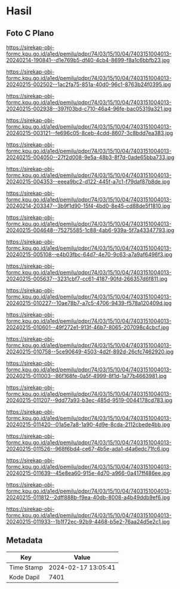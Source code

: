 # Hasil

## Foto C Plano

https://sirekap-obj-formc.kpu.go.id/a1ed/pemilu/pdpr/74/03/15/10/04/7403151004013-20240214-190841--d1e769b5-df40-4cb4-8699-f8a1c6bbfb23.jpg

https://sirekap-obj-formc.kpu.go.id/a1ed/pemilu/pdpr/74/03/15/10/04/7403151004013-20240215-002502--1ac2fa75-851a-40d0-96c1-8763b24f0395.jpg

https://sirekap-obj-formc.kpu.go.id/a1ed/pemilu/pdpr/74/03/15/10/04/7403151004013-20240215-002938--397f03bd-c710-46a4-96fe-bac05319a321.jpg

https://sirekap-obj-formc.kpu.go.id/a1ed/pemilu/pdpr/74/03/15/10/04/7403151004013-20240215-003121--fe696c05-8ceb-4cdd-8607-3c8bdd7ea383.jpg

https://sirekap-obj-formc.kpu.go.id/a1ed/pemilu/pdpr/74/03/15/10/04/7403151004013-20240215-004050--27f2d008-9e5a-48b3-8f7d-0ade65bba733.jpg

https://sirekap-obj-formc.kpu.go.id/a1ed/pemilu/pdpr/74/03/15/10/04/7403151004013-20240215-004353--eeea9bc2-d122-445f-a7c1-f79daf87b8de.jpg

https://sirekap-obj-formc.kpu.go.id/a1ed/pemilu/pdpr/74/03/15/10/04/7403151004013-20240214-203347--3b9f1d90-15f4-4bd0-8e45-cd88de5f1810.jpg

https://sirekap-obj-formc.kpu.go.id/a1ed/pemilu/pdpr/74/03/15/10/04/7403151004013-20240215-004648--75275585-1c88-4ab6-939a-5f7a43347793.jpg

https://sirekap-obj-formc.kpu.go.id/a1ed/pemilu/pdpr/74/03/15/10/04/7403151004013-20240215-005108--e4b03fbc-64d7-4e70-9c63-a7a9af6496f3.jpg

https://sirekap-obj-formc.kpu.go.id/a1ed/pemilu/pdpr/74/03/15/10/04/7403151004013-20240215-005637--3231cbf7-cc61-4187-90fd-266357d6f811.jpg

https://sirekap-obj-formc.kpu.go.id/a1ed/pemilu/pdpr/74/03/15/10/04/7403151004013-20240215-010227--10ae78b7-a7c5-4706-9439-f578a120409d.jpg

https://sirekap-obj-formc.kpu.go.id/a1ed/pemilu/pdpr/74/03/15/10/04/7403151004013-20240215-010601--49f272e1-913f-46b7-8065-207098c4cbcf.jpg

https://sirekap-obj-formc.kpu.go.id/a1ed/pemilu/pdpr/74/03/15/10/04/7403151004013-20240215-010758--5ce90649-4503-4d2f-892d-26cfc7462920.jpg

https://sirekap-obj-formc.kpu.go.id/a1ed/pemilu/pdpr/74/03/15/10/04/7403151004013-20240215-011003--86f168fe-0a5f-4999-8f1d-1a77b4663981.jpg

https://sirekap-obj-formc.kpu.go.id/a1ed/pemilu/pdpr/74/03/15/10/04/7403151004013-20240215-011207--9dd77a93-b3ec-485d-9519-0044178cd783.jpg

https://sirekap-obj-formc.kpu.go.id/a1ed/pemilu/pdpr/74/03/15/10/04/7403151004013-20240215-011420--01a5e7a8-1a90-4d9e-8cda-2112cbede4bb.jpg

https://sirekap-obj-formc.kpu.go.id/a1ed/pemilu/pdpr/74/03/15/10/04/7403151004013-20240215-011526--968f6bd4-ce67-4b5e-ada1-d4a6edc71fc6.jpg

https://sirekap-obj-formc.kpu.go.id/a1ed/pemilu/pdpr/74/03/15/10/04/7403151004013-20240215-011639--45e8ea60-915e-4d70-a966-0a417ff486ee.jpg

https://sirekap-obj-formc.kpu.go.id/a1ed/pemilu/pdpr/74/03/15/10/04/7403151004013-20240215-011812--2dff888b-f9ea-40db-8008-a4b49ddb9ef6.jpg

https://sirekap-obj-formc.kpu.go.id/a1ed/pemilu/pdpr/74/03/15/10/04/7403151004013-20240215-011933--1b1f72ec-92b9-4468-b5e2-76aa24d5e2c1.jpg


## Metadata

| Key        | Value               |
| ---------- | ------------------- |
| Time Stamp | 2024-02-17 13:05:41 |
| Kode Dapil | 7401                |



